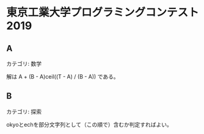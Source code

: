 # 東京工業大学プログラミングコンテスト2019

## A
カテゴリ: 数学

解は A + (B - A)ceil((T - A) / (B - A)) である。

## B
カテゴリ: 探索

okyoとechを部分文字列として（この順で）含むか判定すればよい。

